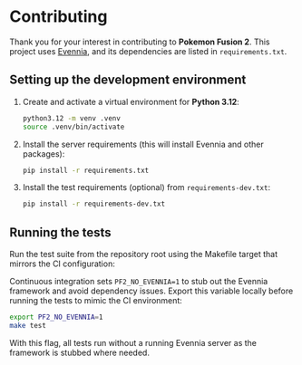 # Contributing

Thank you for your interest in contributing to **Pokemon Fusion 2**. This project uses [Evennia](https://www.evennia.com/), and its dependencies are listed in `requirements.txt`.

## Setting up the development environment

1. Create and activate a virtual environment for **Python 3.12**:

   ```bash
   python3.12 -m venv .venv
   source .venv/bin/activate
   ```
2. Install the server requirements (this will install Evennia and other packages):

   ```bash
   pip install -r requirements.txt
   ```

3. Install the test requirements (optional) from `requirements-dev.txt`:

   ```bash
   pip install -r requirements-dev.txt
   ```

## Running the tests

Run the test suite from the repository root using the Makefile target that mirrors the CI configuration:

Continuous integration sets `PF2_NO_EVENNIA=1` to stub out the Evennia framework and avoid dependency issues.  Export this variable locally before running the tests to mimic the CI environment:

```bash
export PF2_NO_EVENNIA=1
make test
```

With this flag, all tests run without a running Evennia server as the framework is stubbed where needed.
